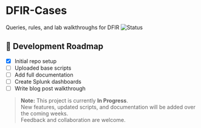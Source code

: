 # DFIR-Cases
Queries, rules, and lab walkthroughs for DFIR 
![Status](https://img.shields.io/badge/Status-In%20Progress-yellow)
## 🚧 Development Roadmap

- [x] Initial repo setup
- [ ] Uploaded base scripts
- [ ] Add full documentation
- [ ] Create Splunk dashboards
- [ ] Write blog post walkthrough

> **Note:** This project is currently **In Progress**.  
> New features, updated scripts, and documentation will be added over the coming weeks.  
> Feedback and collaboration are welcome.
